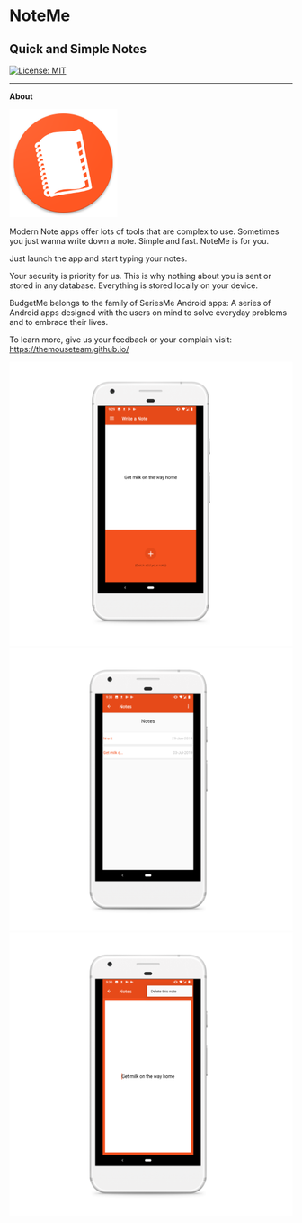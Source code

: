 # **NoteMe**

## Quick and Simple Notes

[![License: MIT](https://img.shields.io/badge/License-MIT-yellow.svg)](https://opensource.org/licenses/MIT)

---

[logo]: ./images/logo.png

[app1]: ./images/noteme1.png
[app2]: ./images/noteme2.png
[app3]: ./images/noteme3.png


**About**

![logo]

Modern Note apps offer lots of tools that are complex to use. Sometimes you just wanna write down a note. Simple and fast. NoteMe is for you.

Just launch the app and start typing your notes.

Your security is priority for us. This is why nothing about you is sent or stored in any database. Everything is stored locally on your device.

BudgetMe belongs to the family of SeriesMe Android apps: A series of Android apps designed with the users on mind to solve everyday problems and to embrace their lives.

To learn more, give us your feedback or your complain visit:
https://themouseteam.github.io/

![app1] ![app2] ![app3] 
